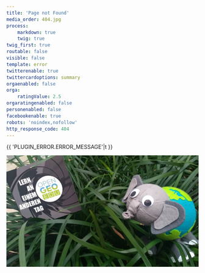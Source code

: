 ```yaml
---
title: 'Page not Found'
media_order: 404.jpg
process:
    markdown: true
    twig: true
twig_first: true
routable: false
visible: false
template: error
twitterenable: true
twittercardoptions: summary
orgaenabled: false
orga:
    ratingValue: 2.5
orgaratingenabled: false
personenabled: false
facebookenable: true
robots: 'noindex,nofollow'
http_response_code: 404
---
```


{{ 'PLUGIN_ERROR.ERROR_MESSAGE'|t }}

![](404.jpg)